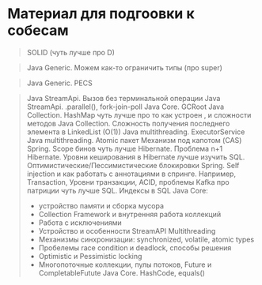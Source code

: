# Материал для подгоовки к собесам

>SOLID (чуть лучше про D)

>Java Generic. Можем как-то ограничить типы (про super)

>Java Generic. PECS

>Java StreamApi. Вызов без терминальной операции
>Java StreamApi. .parallel(), fork-join-poll
>Java Core. GCRoot
>Java Collection. HashMap чуть лучше про то как устроен , и сложности методов
>Java Collection. Сложность получения последнего элемента в LinkedList (O(1))
>Java multithreading. ExecutorService
>Java multithreading. Atomic пакет Механизм под капотом (CAS)
>Spring. Scope бинов чуть лучше
>Hibernate. Проблема n+1
>Hibernate. Уровни кеширования в Hibernate лучше изучить
>SQL. Оптимистические/Пессимистические блокировки
>Spring. Self injection и как работать с аннотациями в спринге. Например, Transaction, Уровни транзакции, ACID, проблемы
>Kafka про патриции чуть лучше
>SQL. Индексы в SQL
>Java Core:
> - устройство памяти и сборка мусора
> - Collection Framework и внутренняя работа коллекций
> - Работа с исключениями
> - Устройство и особенности StreamAPI
>Multithreading
> - Механизмы синхронизации: synchronized, volatile, atomic types
> - Пробелемы race condition и deadlock, способы решения
> - Optimistic и Pessimistic locking
> - Многопоточные коллекции, пулы потоков, Future и CompletableFutute
>Java Core. HashCode, equals()
